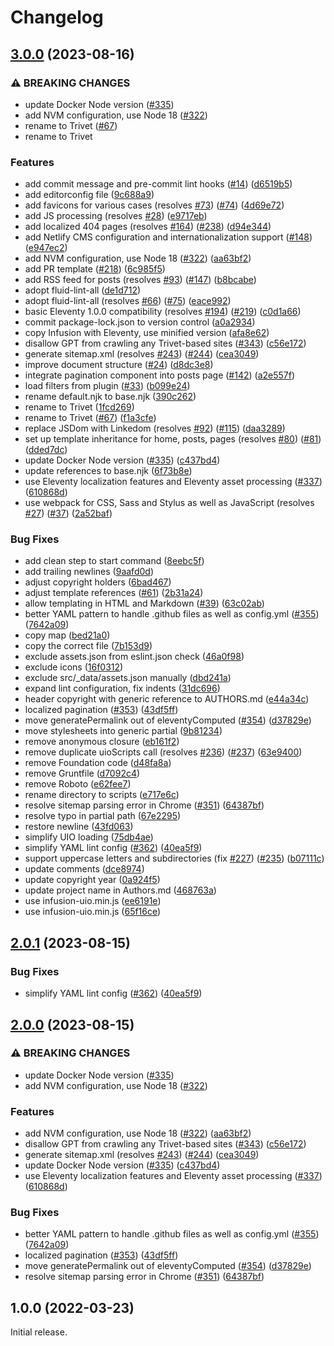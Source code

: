 # Changelog

## [3.0.0](https://github.com/jobara/trivet/compare/v2.0.1...v3.0.0) (2023-08-16)


### ⚠ BREAKING CHANGES

* update Docker Node version ([#335](https://github.com/jobara/trivet/issues/335))
* add NVM configuration, use Node 18 ([#322](https://github.com/jobara/trivet/issues/322))
* rename to Trivet ([#67](https://github.com/jobara/trivet/issues/67))
* rename to Trivet

### Features

* add commit message and pre-commit lint hooks ([#14](https://github.com/jobara/trivet/issues/14)) ([d6519b5](https://github.com/jobara/trivet/commit/d6519b5636404b880b5a1cdd170c714fa1a6951c))
* add editorconfig file ([9c688a9](https://github.com/jobara/trivet/commit/9c688a997751694b9d02bafe440bf0bf02f804d6))
* add favicons for various cases (resolves [#73](https://github.com/jobara/trivet/issues/73)) ([#74](https://github.com/jobara/trivet/issues/74)) ([4d69e72](https://github.com/jobara/trivet/commit/4d69e72c55ca5e557a2fd4e169fc8d282dbea980))
* add JS processing (resolves [#28](https://github.com/jobara/trivet/issues/28)) ([e9717eb](https://github.com/jobara/trivet/commit/e9717eba64809935193628c4e4ec5ed3cba682ec))
* add localized 404 pages (resolves [#164](https://github.com/jobara/trivet/issues/164)) ([#238](https://github.com/jobara/trivet/issues/238)) ([d94e344](https://github.com/jobara/trivet/commit/d94e344066db739cfb0b75140d0baa951998819a))
* add Netlify CMS configuration and internationalization support ([#148](https://github.com/jobara/trivet/issues/148)) ([e947ec2](https://github.com/jobara/trivet/commit/e947ec2dee58aed592dd7e9e9352d6d1b25dda59))
* add NVM configuration, use Node 18 ([#322](https://github.com/jobara/trivet/issues/322)) ([aa63bf2](https://github.com/jobara/trivet/commit/aa63bf2a1320fd2bf2fb3ffaa72649e789579878))
* add PR template ([#218](https://github.com/jobara/trivet/issues/218)) ([6c985f5](https://github.com/jobara/trivet/commit/6c985f558ffedcdd6027e9b94c4585625b531a53))
* add RSS feed for posts (resolves [#93](https://github.com/jobara/trivet/issues/93)) ([#147](https://github.com/jobara/trivet/issues/147)) ([b8bcabe](https://github.com/jobara/trivet/commit/b8bcabe791090e7d9140c4a1640b45e076f8accc))
* adopt fluid-lint-all ([de1d712](https://github.com/jobara/trivet/commit/de1d7123841eec597c0c723445ab06e5b8e682c6))
* adopt fluid-lint-all (resolves [#66](https://github.com/jobara/trivet/issues/66)) ([#75](https://github.com/jobara/trivet/issues/75)) ([eace992](https://github.com/jobara/trivet/commit/eace992e85e4a16b3d50510a45feb57f3a712bcd))
* basic Eleventy 1.0.0 compatibility (resolves [#194](https://github.com/jobara/trivet/issues/194)) ([#219](https://github.com/jobara/trivet/issues/219)) ([c0d1a66](https://github.com/jobara/trivet/commit/c0d1a666056950a5a4c4af75ffab692cccd077bf))
* commit package-lock.json to version control ([a0a2934](https://github.com/jobara/trivet/commit/a0a2934399f66f5bcea9ff35e023e76e96344530))
* copy Infusion with Eleventy, use minified version ([afa8e62](https://github.com/jobara/trivet/commit/afa8e629c2fc4558c3fc4dda6f3afd13609deb50))
* disallow GPT from crawling any Trivet-based sites ([#343](https://github.com/jobara/trivet/issues/343)) ([c56e172](https://github.com/jobara/trivet/commit/c56e172fbe2de41a1dfc67a8f7f1cb60133376e6))
* generate sitemap.xml (resolves [#243](https://github.com/jobara/trivet/issues/243)) ([#244](https://github.com/jobara/trivet/issues/244)) ([cea3049](https://github.com/jobara/trivet/commit/cea304998a7586446b18739883436272732321fe))
* improve document structure ([#24](https://github.com/jobara/trivet/issues/24)) ([d8dc3e8](https://github.com/jobara/trivet/commit/d8dc3e878e086d4defbd7012b349faf7ace1881d))
* integrate pagination component into posts page ([#142](https://github.com/jobara/trivet/issues/142)) ([a2e557f](https://github.com/jobara/trivet/commit/a2e557f3d1dade5ea7cb49622acaebfc877d501c))
* load filters from plugin ([#33](https://github.com/jobara/trivet/issues/33)) ([b099e24](https://github.com/jobara/trivet/commit/b099e242242ad0cdb809fb965a080f220d323d8f))
* rename default.njk to base.njk ([390c262](https://github.com/jobara/trivet/commit/390c262eccbb2c4bd915559f998a4d5bcbd315ea))
* rename to Trivet ([1fcd269](https://github.com/jobara/trivet/commit/1fcd269cbb9a381100b21037ffc90c6b9b242107))
* rename to Trivet ([#67](https://github.com/jobara/trivet/issues/67)) ([f1a3cfe](https://github.com/jobara/trivet/commit/f1a3cfe53cfbcc26c2317c49aef7da41689778c4))
* replace JSDom with Linkedom (resolves [#92](https://github.com/jobara/trivet/issues/92)) ([#115](https://github.com/jobara/trivet/issues/115)) ([daa3289](https://github.com/jobara/trivet/commit/daa3289974b5829a926b6f474185725e1e056171))
* set up template inheritance for home, posts, pages (resolves [#80](https://github.com/jobara/trivet/issues/80)) ([#81](https://github.com/jobara/trivet/issues/81)) ([dded7dc](https://github.com/jobara/trivet/commit/dded7dc2b27315a79bf079eb89eace843f0fd990))
* update Docker Node version ([#335](https://github.com/jobara/trivet/issues/335)) ([c437bd4](https://github.com/jobara/trivet/commit/c437bd4be37fbb3afb0356b44fee2dcd1f8fbd21))
* update references to base.njk ([6f73b8e](https://github.com/jobara/trivet/commit/6f73b8ed1171ac076afb3576afcb471d639cb8bf))
* use Eleventy localization features and Eleventy asset processing ([#337](https://github.com/jobara/trivet/issues/337)) ([610868d](https://github.com/jobara/trivet/commit/610868d0ccd4e67c8dd84bb7c0f965d1228957eb))
* use webpack for CSS, Sass and Stylus as well as JavaScript (resolves [#27](https://github.com/jobara/trivet/issues/27)) ([#37](https://github.com/jobara/trivet/issues/37)) ([2a52baf](https://github.com/jobara/trivet/commit/2a52bafdc1ae7703c13bc91731b95078a77bbf2f))


### Bug Fixes

* add clean step to start command ([8eebc5f](https://github.com/jobara/trivet/commit/8eebc5f514889d9aaaef54153fdc4ec7a623f769))
* add trailing newlines ([9aafd0d](https://github.com/jobara/trivet/commit/9aafd0d15e15179796e30ef1a4968595010c2f49))
* adjust copyright holders ([6bad467](https://github.com/jobara/trivet/commit/6bad46733b583e948a542016b7b50b5266b14363))
* adjust template references ([#61](https://github.com/jobara/trivet/issues/61)) ([2b31a24](https://github.com/jobara/trivet/commit/2b31a24fbba77d4aa58a6ea618cd8f5ab5e1e834))
* allow templating in HTML and Markdown ([#39](https://github.com/jobara/trivet/issues/39)) ([63c02ab](https://github.com/jobara/trivet/commit/63c02abd23196dc13ad3acc376092666ff761068))
* better YAML pattern to handle .github files as well as config.yml ([#355](https://github.com/jobara/trivet/issues/355)) ([7642a09](https://github.com/jobara/trivet/commit/7642a09066951eb21fd3522abe7b4d4623d71296))
* copy map ([bed21a0](https://github.com/jobara/trivet/commit/bed21a0c140975f417ae1a612d8d4e31d8a919e0))
* copy the correct file ([7b153d9](https://github.com/jobara/trivet/commit/7b153d9d53b69290c0f035f9adfe7ebfa6f66afb))
* exclude assets.json from eslint.json check ([46a0f98](https://github.com/jobara/trivet/commit/46a0f98708af70361c1d849b1d708a514063df8e))
* exclude icons ([16f0312](https://github.com/jobara/trivet/commit/16f0312c9b345341beed170bf61c2a37d68aff4a))
* exclude src/_data/assets.json manually ([dbd241a](https://github.com/jobara/trivet/commit/dbd241a0d8549858ef570668d1e987b350d9efaa))
* expand lint configuration, fix indents ([31dc696](https://github.com/jobara/trivet/commit/31dc696457a75c6704d3dfba8e29fd228c5feb42))
* header copyright with generic reference to AUTHORS.md ([e44a34c](https://github.com/jobara/trivet/commit/e44a34c5c3ec2d31819fe3e0dc062d774384dcd7))
* localized pagination ([#353](https://github.com/jobara/trivet/issues/353)) ([43df5ff](https://github.com/jobara/trivet/commit/43df5ff18faf0cc9519293fb7e4b861005f8d171))
* move generatePermalink out of eleventyComputed ([#354](https://github.com/jobara/trivet/issues/354)) ([d37829e](https://github.com/jobara/trivet/commit/d37829e7a2a4ddfe8fd22426214df8316e7dc49d))
* move stylesheets into generic partial ([9b81234](https://github.com/jobara/trivet/commit/9b81234440bf0314b366b54614b0feb53ec38aae))
* remove anonymous closure ([eb161f2](https://github.com/jobara/trivet/commit/eb161f2b95c5a7e300965a4e8d8e2728e1f26d25))
* remove duplicate uioScripts call (resolves [#236](https://github.com/jobara/trivet/issues/236)) ([#237](https://github.com/jobara/trivet/issues/237)) ([63e9400](https://github.com/jobara/trivet/commit/63e94005db580ffc58b8aa862f0f8719d35cf270))
* remove Foundation code ([d48fa8a](https://github.com/jobara/trivet/commit/d48fa8a549548634be439b17e37ae8a1af0cabaf))
* remove Gruntfile ([d7092c4](https://github.com/jobara/trivet/commit/d7092c49c48d8897b5d5a67d9d394408bcd5df51))
* remove Roboto ([e62fee7](https://github.com/jobara/trivet/commit/e62fee7d8b2fa421e3335f6c1ff38028d04c39bd))
* rename directory to scripts ([e717e6c](https://github.com/jobara/trivet/commit/e717e6c24ee8a2b3c95e9671cde3fe0967fc88f2))
* resolve sitemap parsing error in Chrome ([#351](https://github.com/jobara/trivet/issues/351)) ([64387bf](https://github.com/jobara/trivet/commit/64387bfeaf3ce9e42b80b6112b6f590dc6658be9))
* resolve typo in partial path ([67e2295](https://github.com/jobara/trivet/commit/67e2295bae9a2e0e38990a5be6f3caa46eda94e4))
* restore newline ([43fd063](https://github.com/jobara/trivet/commit/43fd0633da012fbc06a0a697516d8dea9608c03a))
* simplify UIO loading ([75db4ae](https://github.com/jobara/trivet/commit/75db4aea50f27673bf7f0b08420242ae57085744))
* simplify YAML lint config ([#362](https://github.com/jobara/trivet/issues/362)) ([40ea5f9](https://github.com/jobara/trivet/commit/40ea5f9df913fa55c7b9a5249bbd3badb8309515))
* support uppercase letters and subdirectories (fix [#227](https://github.com/jobara/trivet/issues/227)) ([#235](https://github.com/jobara/trivet/issues/235)) ([b07111c](https://github.com/jobara/trivet/commit/b07111c8eef8dcb7eeba0d3f88cadc4699f2e19d))
* update comments ([dce8974](https://github.com/jobara/trivet/commit/dce89747063eddf101568124c9df4b150618deb2))
* update copyright year ([0a924f5](https://github.com/jobara/trivet/commit/0a924f50c8b3fd965a5f8e89095a224286186a32))
* update project name in Authors.md ([468763a](https://github.com/jobara/trivet/commit/468763aff430ab2de382624a49fbce9afa46c594))
* use infusion-uio.min.js ([ee6191e](https://github.com/jobara/trivet/commit/ee6191ef9c54e6b3233af3d4c2cddfeaf46889c8))
* use infusion-uio.min.js ([65f16ce](https://github.com/jobara/trivet/commit/65f16ce343ecababbfd143453391be9200d613db))

## [2.0.1](https://github.com/fluid-project/trivet/compare/v2.0.0...v2.0.1) (2023-08-15)


### Bug Fixes

* simplify YAML lint config ([#362](https://github.com/fluid-project/trivet/issues/362)) ([40ea5f9](https://github.com/fluid-project/trivet/commit/40ea5f9df913fa55c7b9a5249bbd3badb8309515))

## [2.0.0](https://github.com/fluid-project/trivet/compare/v1.0.0...v2.0.0) (2023-08-15)


### ⚠ BREAKING CHANGES

* update Docker Node version ([#335](https://github.com/fluid-project/trivet/issues/335))
* add NVM configuration, use Node 18 ([#322](https://github.com/fluid-project/trivet/issues/322))

### Features

* add NVM configuration, use Node 18 ([#322](https://github.com/fluid-project/trivet/issues/322)) ([aa63bf2](https://github.com/fluid-project/trivet/commit/aa63bf2a1320fd2bf2fb3ffaa72649e789579878))
* disallow GPT from crawling any Trivet-based sites ([#343](https://github.com/fluid-project/trivet/issues/343)) ([c56e172](https://github.com/fluid-project/trivet/commit/c56e172fbe2de41a1dfc67a8f7f1cb60133376e6))
* generate sitemap.xml (resolves [#243](https://github.com/fluid-project/trivet/issues/243)) ([#244](https://github.com/fluid-project/trivet/issues/244)) ([cea3049](https://github.com/fluid-project/trivet/commit/cea304998a7586446b18739883436272732321fe))
* update Docker Node version ([#335](https://github.com/fluid-project/trivet/issues/335)) ([c437bd4](https://github.com/fluid-project/trivet/commit/c437bd4be37fbb3afb0356b44fee2dcd1f8fbd21))
* use Eleventy localization features and Eleventy asset processing ([#337](https://github.com/fluid-project/trivet/issues/337)) ([610868d](https://github.com/fluid-project/trivet/commit/610868d0ccd4e67c8dd84bb7c0f965d1228957eb))


### Bug Fixes

* better YAML pattern to handle .github files as well as config.yml ([#355](https://github.com/fluid-project/trivet/issues/355)) ([7642a09](https://github.com/fluid-project/trivet/commit/7642a09066951eb21fd3522abe7b4d4623d71296))
* localized pagination ([#353](https://github.com/fluid-project/trivet/issues/353)) ([43df5ff](https://github.com/fluid-project/trivet/commit/43df5ff18faf0cc9519293fb7e4b861005f8d171))
* move generatePermalink out of eleventyComputed ([#354](https://github.com/fluid-project/trivet/issues/354)) ([d37829e](https://github.com/fluid-project/trivet/commit/d37829e7a2a4ddfe8fd22426214df8316e7dc49d))
* resolve sitemap parsing error in Chrome ([#351](https://github.com/fluid-project/trivet/issues/351)) ([64387bf](https://github.com/fluid-project/trivet/commit/64387bfeaf3ce9e42b80b6112b6f590dc6658be9))

## 1.0.0 (2022-03-23)

Initial release.
